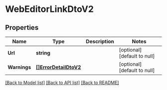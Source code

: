 # WebEditorLinkDtoV2

## Properties
Name | Type | Description | Notes
------------ | ------------- | ------------- | -------------
**Url** | **string** |  | [optional] [default to null]
**Warnings** | [**[]ErrorDetailDtoV2**](ErrorDetailDtoV2.md) |  | [optional] [default to null]

[[Back to Model list]](../README.md#documentation-for-models) [[Back to API list]](../README.md#documentation-for-api-endpoints) [[Back to README]](../README.md)


